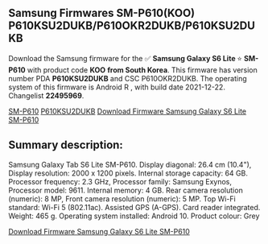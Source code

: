<h2>Samsung Firmwares SM-P610(KOO) P610KSU2DUKB/P610OKR2DUKB/P610KSU2DUKB</h2>
Download the Samsung firmware for the ✅ <strong>Samsung Galaxy S6 Lite </strong> ⭐ <strong>SM-P610</strong> with product code <strong>KOO</strong> <strong> from South Korea</strong>. This firmware has version number PDA <strong>P610KSU2DUKB</strong> and CSC P610OKR2DUKB. The operating system of this firmware is Android R , with build date 2021-12-22. Changelist <strong>22495969</strong>.

[SM-P610](https://samfirm.shop/samsung/model/SM-P610)
[P610KSU2DUKB](https://samfirm.shop/samsung/pda/P610KSU2DUKB)
[Download Firmware Samsung Galaxy S6 Lite SM-P610](https://samfirm.shop/samsung/firmware/484404)
<h2>Summary description:</h2>
<p>Samsung Galaxy Tab S6 Lite SM-P610. Display diagonal: 26.4 cm (10.4"), Display resolution: 2000 x 1200 pixels. Internal storage capacity: 64 GB. Processor frequency: 2.3 GHz, Processor family: Samsung Exynos, Processor model: 9611. Internal memory: 4 GB. Rear camera resolution (numeric): 8 MP, Front camera resolution (numeric): 5 MP. Top Wi-Fi standard: Wi-Fi 5 (802.11ac). Assisted GPS (A-GPS). Card reader integrated. Weight: 465 g. Operating system installed: Android 10. Product colour: Grey</p>


[Download Firmware Samsung Galaxy S6 Lite SM-P610](https://samfirm.shop/samsung/firmware/484404)
